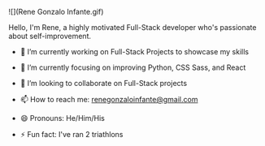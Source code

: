 ![](Rene Gonzalo Infante.gif)

Hello, I'm Rene, a highly motivated Full-Stack developer who's passionate about self-improvement.



- 🔭 I’m currently working on Full-Stack Projects to showcase my skills
- 🌱 I’m currently focusing on improving Python, CSS Sass, and React
- 👯 I’m looking to collaborate on Full-Stack projects


- 📫 How to reach me: renegonzaloinfante@gmail.com
- 😄 Pronouns: He/Him/His
- ⚡ Fun fact: I've ran 2 triathlons

